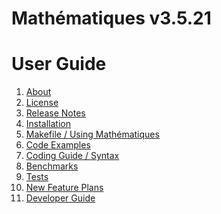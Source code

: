 # Mathématiques v3.5.21


# User Guide

1. [About](about/README.md)<br>
2. [License](license/README.md)<br>
3. [Release Notes](release-notes/README.md)<br>
4. [Installation](installation/README.md)<br>
5. [Makefile / Using Mathématiques](using-mathematiques/README.md)<br>
6. [Code Examples](examples/README.md)<br>
7. [Coding Guide / Syntax](coding-guide/README.md)<br>
8. [Benchmarks](benchmarks/README.md)<br>
9. [Tests](test/README.md)<br>
10. [New Feature Plans](feature-schedule/README.md)<br>
11. [Developer Guide](developer-guide/README.md)<br>
